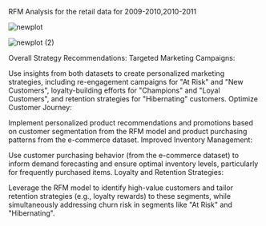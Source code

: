 RFM Analysis for the retail data for 2009-2010,2010-2011

![newplot](https://github.com/user-attachments/assets/671b98b7-6edf-4d02-b09a-08435279766d)

![newplot (2)](https://github.com/user-attachments/assets/c71bb9ee-eb98-4fba-806f-f433b6cce7c2)


Overall Strategy Recommendations:
Targeted Marketing Campaigns:

Use insights from both datasets to create personalized marketing strategies, including re-engagement campaigns for "At Risk" and "New Customers", loyalty-building efforts for "Champions" and "Loyal Customers", and retention strategies for "Hibernating" customers.
Optimize Customer Journey:

Implement personalized product recommendations and promotions based on customer segmentation from the RFM model and product purchasing patterns from the e-commerce dataset.
Improved Inventory Management:

Use customer purchasing behavior (from the e-commerce dataset) to inform demand forecasting and ensure optimal inventory levels, particularly for frequently purchased items.
Loyalty and Retention Strategies:

Leverage the RFM model to identify high-value customers and tailor retention strategies (e.g., loyalty rewards) to these segments, while simultaneously addressing churn risk in segments like "At Risk" and "Hibernating".
